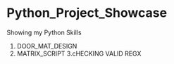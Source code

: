 # Python_Project_Showcase
 Showing my Python Skills
1. DOOR_MAT_DESIGN
2. MATRIX_SCRIPT
3.cHECKING VALID REGX
